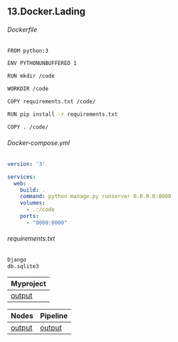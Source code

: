 13.Docker.Lading
----
###### Dockerfile

```bash
FROM python:3

ENV PYTHONUNBUFFERED 1

RUN mkdir /code

WORKDIR /code

COPY requirements.txt /code/

RUN pip install -r requirements.txt

COPY . /code/

```

###### Docker-compose.yml

```yaml
version: '3'

services:
  web:
    build: .
    command: python manage.py runserver 0.0.0.0:8000
    volumes:
      - .:/code
    ports:
      - "8000:8000"
```

###### requirements.txt

```bash
Django
db.sqlite3
```

|Myproject|
| :------------ |
|[output](https://ibb.co/wzd53CM)|

|Nodes|Pipeline|
| :------------ |:------------ |
|[output](https://ibb.co/wzd53CM)|[output](https://github.com/manlyalex/test-courses-ci-cd/blob/9a8a27a747ef3673a85c57192d18a294681ad8e3/log.txt)|
